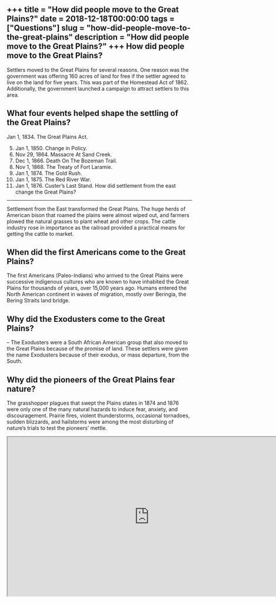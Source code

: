 +++
title = "How did people move to the Great Plains?"
date = 2018-12-18T00:00:00
tags = ["Questions"]
slug = "how-did-people-move-to-the-great-plains"
description = "How did people move to the Great Plains?"
+++
How did people move to the Great Plains?
----------------------------------------

Settlers moved to the Great Plains for several reasons. One reason was the government was offering 160 acres of land for free if the settler agreed to live on the land for five years. This was part of the Homestead Act of 1862. Additionally, the government launched a campaign to attract settlers to this area.

What four events helped shape the settling of the Great Plains?
---------------------------------------------------------------

Jan 1, 1834. The Great Plains Act.

5. Jan 1, 1850. Change in Policy.
6. Nov 29, 1864. Massacre At Sand Creek.
7. Dec 1, 1866. Death On The Bozeman Trail.
8. Nov 1, 1868. The Treaty of Fort Laramie.
9. Jan 1, 1874. The Gold Rush.
10. Jan 1, 1875. The Red River War.
11. Jan 1, 1876. Custer’s Last Stand.
How did settlement from the east change the Great Plains?
---------------------------------------------------------

Settlement from the East transformed the Great Plains. The huge herds of American bison that roamed the plains were almost wiped out, and farmers plowed the natural grasses to plant wheat and other crops. The cattle industry rose in importance as the railroad provided a practical means for getting the cattle to market.

When did the first Americans come to the Great Plains?
------------------------------------------------------

The first Americans (Paleo-Indians) who arrived to the Great Plains were successive indigenous cultures who are known to have inhabited the Great Plains for thousands of years, over 15,000 years ago. Humans entered the North American continent in waves of migration, mostly over Beringia, the Bering Straits land bridge.

Why did the Exodusters come to the Great Plains?
------------------------------------------------

– The Exodusters were a South African American group that also moved to the Great Plains because of the promise of land. These settlers were given the name Exodusters because of their exodus, or mass departure, from the South.

Why did the pioneers of the Great Plains fear nature?
-----------------------------------------------------

The grasshopper plagues that swept the Plains states in 1874 and 1876 were only one of the many natural hazards to induce fear, anxiety, and discouragement. Prairie fires, violent thunderstorms, occasional tornadoes, sudden blizzards, and hailstorms were among the most disturbing of nature’s trials to test the pioneers’ mettle.

<iframe allow="accelerometer; autoplay; clipboard-write; encrypted-media; gyroscope; picture-in-picture" allowfullscreen="" class="__youtube_prefs__  epyt-is-override  no-lazyload" data-no-lazy="1" data-origheight="433" data-origwidth="770" data-skipgform_ajax_framebjll="" height="433" id="_ytid_34064" loading="lazy" src="https://www.youtube.com/embed/Q16OZkgSXfM?enablejsapi=1&autoplay=0&cc_load_policy=0&cc_lang_pref=&iv_load_policy=1&loop=0&modestbranding=0&rel=1&fs=1&playsinline=0&autohide=2&theme=dark&color=red&controls=1&" title="YouTube player" width="770"></iframe>